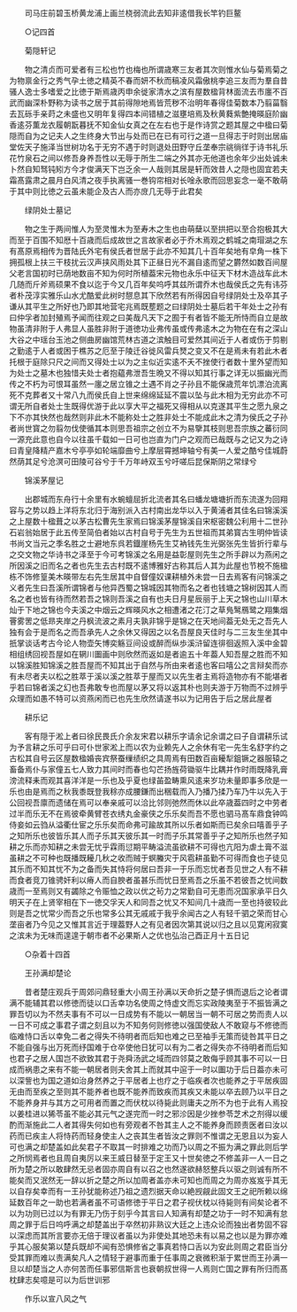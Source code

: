 <!-- { "loadSidebar": true } -->
　　司马庄前碧玉桥黄龙浦上画兰桡弱流此去知非逺借我长竿钓巨鳌

　　○记四首

　　菊隠轩记

　　物之清贞而可爱者有三松也竹也梅也所谓歳寒三友者其次则惟水仙与菊焉菊之为物禀金行之秀气孕土徳之精英不春而妍不秋而稿凌风霜傲桃李追三友而为羣自昔骚人逸士多嗜爱之比徳于斯焉歳丙申余徙家清水之滨有屋数楹背林面流去市廛不百武而幽深朴野称为读书之居于其前得隙地焉皆荒秽不治明年春得佳菊数本乃翦菑翳去瓦砾手亲莳之未盛也又明年复得四本间错植之滋壅培焉及秋黄蕤紫艶掩暎庭阶幽香逺芬薫龙衣履朝翫暮抚不知金仙女真之在左右也于是作诗赏之题其屋之中楹曰菊隠而自为之记夫人之生终身大节出与处而已在已有可行之道一旦得志于时则出居庙堂佐天子施泽当世树功名于无穷不遇于时则退处田野守丘垄奉宗祧徜徉于诗书礼乐花竹泉石之间以修吾身养吾性以无辱于所生二端之外其亦无他道也余年少出处诚未卜然自知驽钝矧方今才俊满天下岂乏余一人哉则其居是轩而效昔人之隠也固宜若夫霜髙露肃之晨月白风清之夜手执离骚一巻钩帘相对长唫永歌而回思妄念一毫不敢萌于其中则比徳之云虽未能企及古人而亦庻几无辱于此君矣

　　绿阴处士墓记

　　物之生于两间惟人为至灵惟木为至寿木之生也由萌蘖以至拱把以至合抱极其大而至于百围不知厯十百歳而后成故世之言故家者必于乔木焉观之鹤城之南瑁湖之东有髙原焉相传为晋陆氏外宅有侯氏者世居于此亦不知其几十百年矣地有皁角一株下拥孤根上扶三干枝扰云汉声挟风雨处其下正昼日光不漏自逺而望之欝然如数百间屋父老言国初时已荫地数亩不知为何时所植葢宋元物也永乐中征天下材木造战车此木几随而斤斧焉硕果不食以迄于今又几百年矣呜呼其兹所谓乔木也哉侯氏之先有讳芬者朴茂淳实雅乐山水尤酷爱此树时憇息其下欣然若有所得因自号绿阴处士及卒其子谦从其平生之所好也乃即其地营宅兆焉既塟题之曰绿阴处士墓后若干年处士之孙有曰仲孚者加封殖焉予闻而往观之曰美哉凡天下之囿于有者皆不能无所恃而自立是故物虽清非附于人弗显人虽胜非附于道徳功业弗传虽或传弗逺木之为物在在有之深山大谷之中瑶台玉池之侧曲房幽馆荒林古道之滨触目可爱然其间近于人者或伤于剪剔之勤逺于人者或困于樵苏之厄至于陵迁谷徙风雷兵燹之变又不在是焉未有若此木者托根于庭除只尺之间而又得处士以为之主似近实逺不夭不挫使行者数十里外望而知为处士之墓木也独惜夫处士者抱藴弗泄吾生晩又不得以知其行事之详无以振幽光而传之不朽为可恨耳虽然一廛之居立锥之土遇不肖之子孙且不能保歳荒年饥漂泊流离死不克葬者又十常八九而侯氏自上世来绵绵延延不震以坠与此木相为无穷此亦不可谓无所自者处士生既得优游于此以享大平之福死又得相从以克遂其平生之愿九泉之下不亦其快然也哉然则非此木不能称处士之胜非处士不能成此木之清为侯氏之子孙者尚世寳之勿翦勿伐使循其本则思吾祖宗之创立不为易擥其枝则思吾宗族之蕃衍同一源充此意也自今以往虽千载如一日可也岂直为门户之观而已哉既与之记又为之诗曰青皇降精产嘉木兮亭亭如轮端靡曲兮上摩层霄撼坤轴兮有美一人爱之酷兮佳城蔚然荫其足兮沧溟可田陵可谷兮于千万年峙双玉兮吁嗟后昆保斯阴之常绿兮

　　锦溪茅屋记

　　出郡城而东舟行十余里有水蜿蟺屈折北流者其名曰蟠龙塘塘折而东流遂为回翔容与之势以趋上洋将东北归于海别派入古村南出龙华以入于黄浦者其佳名曰锦溪溪之上屋数十楹葺之以茅古松曹先生家焉曰锦溪茅屋锦溪自宋枢密魏公利用十二世孙石岩翁始居于此五传至简伯者始以古村自号于先生为五世祖而其弟寳古生明仲皆读书尚文当元之季名胜之士避地东呉若鐡崖杨先生艾衲钱先生光弼张先生皆折行辈与之交文物之华诗书之泽至于今可考锦溪之名用是益彰屋则先生之所手辟以为燕闲之所因溪之旧而名之者也先生去古村既不逺博雅好古称其后人其为此屋也节梲不施楹栋不饰修篁美木暎带左右先生居其中自督僮奴课耕植外未尝一日去焉客有问锦溪之义者先生曰吾溪所谓锦者与他异西蜀之锦城因其物而名之者也钱塘之锦树因其人而名之者也皆有待而然若吾之锦则吾溪之自有也夫日月星辰丽于上天之锦也山川草木灿于下地之锦也今夫溪之中烟云之辉暎风水之相遭渚之花汀之草鳬鹥鴈鹭之翔集烟罾雾罟之低昻夹岸之丹枫流波之素月夫孰非锦乎是锦之在天地间葢无处无之吾先人独有会于是而名之而吾承先人之余休又得因之以名吾屋良天佳时与二三友生坐其中扺掌谈话考古今论人物壶矢博奕觞豆间设或醉而纵歩溪浒留连徘徊返照入溪中金碧相组绣回视吾屋如在辋川圗画中则欣然而返如是者逾五十年葢人知吾屋之胜而不知以锦溪胜知锦溪之胜吾屋而不知其出于自然与所由来者逺也客曰嘻公之言辩矣而亦有未尽者夫以松之胜萃于溪以溪之胜萃于屋而又以先生者主焉将造物亦有不能堪者乎若曰锦者溪之幻也吾弗敢专也而屋以茅又将以返其朴也则夫游于万物而不过辨乎众理而如愚不特可以资燕闲而已也先生欣然请遂书以为记用告于后之居此屋者

　　耕乐记

　　客有隠于淞上者曰徐民畏氏介余友宋君以耕乐字请余记余谓之曰子自谓耕乐试为予言耕之乐可乎曰可仆世家淞上而以农为业赖先人之余休有宅一先生名舒字约之古松其自号云区屋数楹婚丧宾祭蚕缫绩织之具周焉有田数百亩耰犁鉏镢之器服辕之畜备焉仆与家僮五七人致力其间时而春也勾芒扬旌荷锄驱牛比耦并作时雨既降乳膏滂流释耒而观其喜洋洋是一乐也及乎夏也绿苖盈畴熏风逺来岁功未量即事多欣是一乐也由是焉而之秋我黍既登我稌亦成腰鎌而出稇载而入乃播乃揉乃车乃牛以先入于公回视吾廪而遗储在焉可以奉亲戚可以洽比邻则弛然而休以此卒歳葢四时之中劳者过半而乐无不在焉彼牵黄臂苍衣绣丸金豪侠之乐乐矣而吾不愿也驷马髙车鼎食钟鸣侍妾如云驺从溢衢仕宦之乐乐矣而命弗可踰故其所以乐者如斯而已矣余曰嘻善乎子之知所乐也彼皆乐其人而子乐其天彼乐其一时而子乐其常善乎子之知所乐也然子知耕之乐而亦知耕之未尝无忧乎霖雨愆期平畴溢流虽欲耕不可得也亢阳为虐土膏不滋虽耕之不可种也既播既耰几秋之收而贼于螟螣灾于风雹耕虽勤不可得而食也子徒见其乐而不知其忧不为之备而失其恃将何居曰吾非一于乐而忘忧者吾见世之人有不耕而食者竞刀锥骋奸利以瘠人而自腴者虽甚乐而忧日至焉吾之乐虽不若彼吾之忧间数歳而一至焉则又有蠲除之令赈恤之政以优之茍力之常勤自可无患而况国家承平日久明天子在上贤宰相在下一徳交孚天人和同吾之忧又不知间几十歳而一至也持彼较此则是吾之忧常少而吾之乐也常多公其无戚戚于我乎余闻古之人有轻千驷之荣而甘心垄亩者乃今见之又惟其言近于理葢野人之有见者因次第其说以归之且以见寛闲寂寞之滨未为无味而遑遑于朝市者不必果斯人之优也弘治己酉正月十五日记

　　○杂着十四首

　　王孙满却楚论

　　昔者楚庄观兵于周郊问鼎轻重大小周王孙满以天命折之楚子惧而退后之论者谓满不能辅其君以修徳而徒以口舌幸功名使周之恃虚文而忘实政陵夷至于不振皆满之罪吾切以为不然夫事有不可以一日成势有不能以一朝居当一朝不可居之势而责人以一日不可成之事君子谓之刻且以为不知务何则修徳以强国使敌人不敢窥与不修徳而临难恃口舌以幸免二者之得失不待明者而后知也难之已至袖手无策而徒咎其平日之不能自强与出万死而纾国难于仓卒使他日犹可以有为二者之得失亦不待明者而后知也君子之居人国岂不欲致其君于尧舜汤武之域而四邻莫之敢侮乎顾其事不可以一日成而祸患之来有不能一朝居者则夫舍其上而就其中逭于一时以圗功于后日葢亦未可以深訾也为国之道如治身然养之于平居者上也疗之于临疾者次也能养之于平居疾固无由而至疾之至则其不能养者也既不能养而致疾而其疾又未能以卒去顾乃以平日之不能养身并与其方之可用者而置之而伏枕以待毙此则庸夫之所不为也于此有人焉投以姜桂进以狶苓虽不能必其元气之遂完而一时之邪沴因是少挫参苓芝术之剂得以缓酌而渐施此二人者其得失何如也有旁观者不咎其主人之不能养身而顾责医者曰汝以药而已疾主人将恃药而轻身使主人之丧其生者皆汝之罪则不惟谓之无恩且以为妄人可也满之却楚盖如此矣君子不取其一时排难之功而乃以周之不振为满之罪此则后学之所悯焉者也且周自夷厉以来王威日替至于定王又十世矣徳之不修盖非一人一日之所为楚之所以敢肆然无忌者固亦周自有以召之也然遂欲赫怒整兵以驱之则诚有所不能矣而又泯然无一辞以折之楚之所以加周者盖亦未可知也而周之为周亦岌岌乎其无以自存矣幸而有一王孙犹能称述乃祖之遗烈据天命以絶觊觎此固文王之祀所赖以绵延数百年之一助也若满者虽不可语修徳于平日之君子视伏枕以待毙则有间矣论者不以为功则已过以为有罪无乃伤于刻乎今其言曰人知满有却楚之功于一时不知满有怠周之罪于后日呜呼满之却楚盖出于卒然初非熟议大廷之上违众论而独出者势固不容以深虑而其所言要亦无倍于理议者虽以为非使处其地恐未有以易之也以是为罪亦难乎其心服矣第以楚兵既却不闻有恐惧修省之事真若恃口舌以为安此则周之君臣当分受其罪而难以责满矣凡人之情轻于避事而重于任事周之衰微积渐于累世而王孙满一旦以却楚当之人亦何苦而任事邪信斯言也衰朝叔世得一人焉则亡国之罪有所归而髙枕肆志矣噫是可以为后世训邪

　　作乐以宣八风之气

